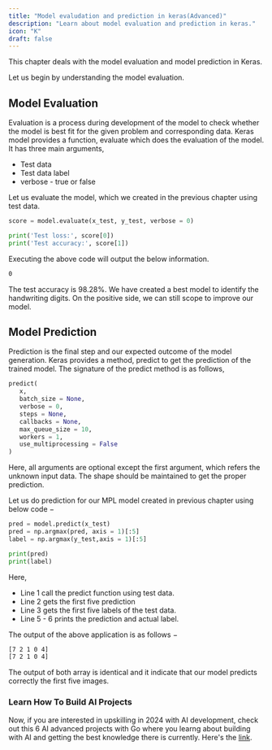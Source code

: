 ```yaml
---
title: "Model evaludation and prediction in keras(Advanced)"
description: "Learn about model evaluation and prediction in keras."
icon: "K"
draft: false
---
```


This chapter deals with the model evaluation and model prediction in Keras.

Let us begin by understanding the model evaluation.

## Model Evaluation
Evaluation is a process during development of the model to check whether the model is best fit for the given problem and corresponding data. Keras model provides a function, evaluate which does the evaluation of the model. It has three main arguments,

- Test data
- Test data label
- verbose - true or false

Let us evaluate the model, which we created in the previous chapter using test data.

```python
score = model.evaluate(x_test, y_test, verbose = 0) 

print('Test loss:', score[0]) 
print('Test accuracy:', score[1])
```

Executing the above code will output the below information.
```bash
0
```

The test accuracy is 98.28%. We have created a best model to identify the handwriting digits. On the positive side, we can still scope to improve our model.

## Model Prediction
Prediction is the final step and our expected outcome of the model generation. Keras provides a method, predict to get the prediction of the trained model. The signature of the predict method is as follows,

```python
predict(
   x, 
   batch_size = None, 
   verbose = 0, 
   steps = None, 
   callbacks = None, 
   max_queue_size = 10, 
   workers = 1, 
   use_multiprocessing = False
)
```

Here, all arguments are optional except the first argument, which refers the unknown input data. The shape should be maintained to get the proper prediction.

Let us do prediction for our MPL model created in previous chapter using below code −

```python
pred = model.predict(x_test) 
pred = np.argmax(pred, axis = 1)[:5] 
label = np.argmax(y_test,axis = 1)[:5] 

print(pred) 
print(label)
```

Here,

- Line 1 call the predict function using test data.
- Line 2 gets the first five prediction
- Line 3 gets the first five labels of the test data.
- Line 5 - 6 prints the prediction and actual label.

The output of the above application is as follows −

```bash
[7 2 1 0 4] 
[7 2 1 0 4]
```
The output of both array is identical and it indicate that our model predicts correctly the first five images.

### Learn How To Build AI Projects

Now, if you are interested in upskilling in 2024 with AI development, check out this 6 AI advanced projects with Go where you learng about building with AI and getting the best knowledge there is currently. Here's the [link](https://akhilsharmatech.gumroad.com/l/zgxqq).
